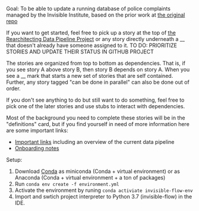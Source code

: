 Goal: 
To be able to update a running database of police complaints managed by the Invisible Institute, based on the prior work at [the original repo](https://github.com/invinst/chicago-police-data)

If you want to get started, feel free to pick up a story at the top of [the Rearchitecting Data Pipeline Project](https://github.com/invinst/invisible-flow/projects/1) or any story directly underneath a __ that doesn't already have someone assigned to it.
TO DO: PRIORITIZE STORIES AND UPDATE THEIR STATUS IN GITHUB PROJECT

The stories are organized from top to bottom as dependencies. That is, if you see story A above story B, then story B depends on story A. When you see a __ mark that starts a new set of stories that are self contained.
Further, any story tagged "can be done in parallel" can also be done out of order. 

If you don't see anything to do but still want to do something, feel free to pick one of the later stories and use stubs to interact with dependencies.

Most of the background you need to complete these stories will be in the "definitions" card, but if you find yourself in need of more information here are some important links: 
* [Important links](https://docs.google.com/document/d/1fGi61CmjcWeY6xFlV0qHKrPLH4AqJkDkd70YWtOaQIg/edit?usp=sharing) including an overview of the current data pipeline
* [Onboarding notes](https://docs.google.com/document/d/1QIxJwsO7xY1-SbfmNyFxXGcDqBtex4QeeDGfRtrTMHA/edit?usp=sharing)

Setup:
1. Download [Conda](https://docs.conda.io/projects/conda/en/latest/) as miniconda (Conda + virtual environment) or as Anaconda (Conda + virtual environment + a ton of packages)
1. Run `conda env create -f environment.yml`
1. Activate the environment by runing `conda activiate invisible-flow-env`
1. Import and swtich project interpreter to Python 3.7 (invisible-flow) in the IDE.
